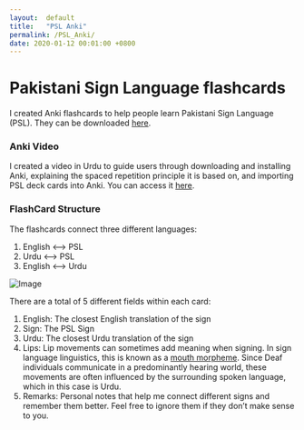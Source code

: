 ```yaml
---
layout:  default
title:   "PSL Anki"
permalink: /PSL_Anki/
date: 2020-01-12 00:01:00 +0800
---
```


# Pakistani Sign Language flashcards
I created Anki flashcards to help people learn Pakistani Sign Language (PSL). They can be downloaded [here](https://drive.google.com/file/d/1gjW_BXbR5QyU8G49l8h3s9d4aWUkxLQT/view).


### Anki Video
I created a video in Urdu to guide users through downloading and installing Anki, explaining the spaced repetition principle it is based on, and importing PSL deck cards into Anki. You can access it [here](https://drive.google.com/file/d/1jiDgT3GR3RsADfU_7y_10nqY6KUNwZjm/view).


### FlashCard Structure
The flashcards connect three different languages:
1. English <--> PSL
2. Urdu <--> PSL
3. English <--> Urdu

![Image]({{site.baseurl}}/assets/images/Misc_Pages/PSL_FlashCard1.jpg)

There are a total of 5 different fields within each card:
1. English: The closest English translation of the sign
2. Sign: The PSL Sign
3. Urdu: The closest Urdu translation of the sign
4. Lips: Lip movements can sometimes add meaning when signing. In sign language linguistics, this is known as a [mouth morpheme](https://www.lifeprint.com/asl101/topics/mouth-morphemes-in-asl.htm). Since Deaf individuals communicate in a predominantly hearing world, these movements are often influenced by the surrounding spoken language, which in this case is Urdu.
5. Remarks: Personal notes that help me connect different signs and remember them better. Feel free to ignore them if they don’t make sense to you.
